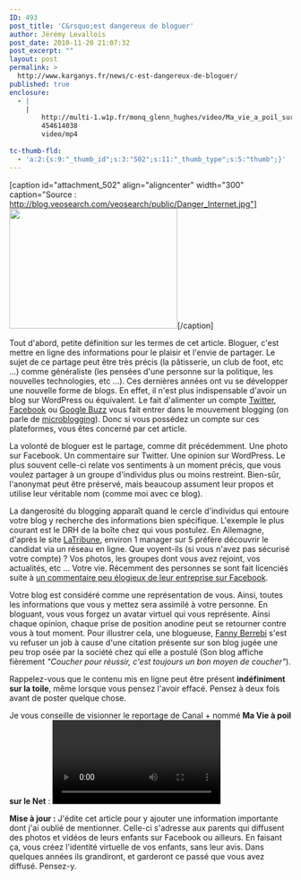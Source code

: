 ```yaml
---
ID: 493
post_title: 'C&rsquo;est dangereux de bloguer'
author: Jérémy Levallois
post_date: 2010-11-20 21:07:32
post_excerpt: ""
layout: post
permalink: >
  http://www.karganys.fr/news/c-est-dangereux-de-bloguer/
published: true
enclosure:
  - |
    |
        http://multi-1.w1p.fr/monq_glenn_hughes/video/Ma_vie_a_poil_sur_le_web_.mp4
        454614038
        video/mp4
        
tc-thumb-fld:
  - 'a:2:{s:9:"_thumb_id";s:3:"502";s:11:"_thumb_type";s:5:"thumb";}'
---
```

[caption id="attachment_502" align="aligncenter" width="300" caption="Source : http://blog.veosearch.com/veosearch/public/Danger_Internet.jpg"]<a href="http://www.karganys.fr/wp-content/uploads/2010/11/Danger_Internet.jpg"><img src="http://www.karganys.fr/wp-content/uploads/2010/11/Danger_Internet-300x214.jpg" alt="" title="Danger_Internet" width="300" height="214" class="size-medium wp-image-502" /></a>[/caption]

Tout d'abord, petite définition sur les termes de cet article.
Bloguer, c'est mettre en ligne des informations pour le plaisir et l'envie de partager. Le sujet de ce partage peut être très précis (la pâtisserie, un club de foot, etc ...) comme généraliste (les pensées d'une personne sur la politique, les nouvelles technologies, etc ...).
Ces dernières années ont vu se développer une nouvelle forme de blogs. En effet, il n'est plus indispensable d'avoir un blog sur WordPress ou équivalent. Le fait d'alimenter un compte <a href="http://www.twitter.com">Twitter</a>, <a href="http://www.facebook.com">Facebook</a> ou <a href="http://www.google.com/buzz">Google Buzz</a> vous fait entrer dans le mouvement blogging (on parle de <a href="http://fr.wikipedia.org/wiki/Microblog">microblogging</a>). Donc si vous possédez un compte sur ces plateformes, vous êtes concerné par cet article.

La volonté de bloguer est le partage, comme dit précédemment. Une photo sur Facebook. Un commentaire sur Twitter. Une opinion sur WordPress. Le plus souvent celle-ci relate vos sentiments à un moment précis, que vous voulez partager à un groupe d'individus plus ou moins restreint. Bien-sûr, l'anonymat peut être préservé, mais beaucoup assument leur propos et utilise leur véritable nom (comme moi avec ce blog).

La dangerosité du blogging apparaît quand le cercle d'individus qui entoure votre blog y recherche des informations bien spécifique. L'exemple le plus courant est le DRH de la boîte chez qui vous postulez. En Allemagne, d'après le site <a href="http://www.latribune.fr/carrieres/recrutement/20100826trib000542643/ce-que-regardent-en-priorite-les-recruteurs-quand-ils-recoivent-une-candidature.html">LaTribune</a>, environ 1 manager sur 5 préfère découvrir le candidat via un réseau en ligne. Que voyent-ils (si vous n'avez pas sécurisé votre compte) ? Vos photos, les groupes dont vous avez rejoint, vos actualités, etc ... Votre vie. Récemment des personnes se sont fait licenciés suite à <a href="http://www.latribune.fr/actualites/economie/france/20101119trib000574466/medire-de-son-employeur-sur-facebook-constitue-bien-un-motif-de-licenciement.html">un commentaire peu élogieux de leur entreprise sur Facebook</a>.

Votre blog est considéré comme une représentation de vous. Ainsi, toutes les informations que vous y mettez sera assimilé à votre personne. En bloguant, vous vous forgez un avatar virtuel qui vous représente. Ainsi chaque opinion, chaque prise de position anodine peut se retourner contre vous à tout moment.
Pour illustrer cela, une blogueuse, <a href="http://www.fannyberrebi.com/">Fanny Berrebi</a> s'est vu refuser un job à cause d'une citation présente sur son blog jugée une peu trop osée par la société chez qui elle a postulé (Son blog affiche fièrement <em>"Coucher pour réussir, c'est toujours un bon moyen de coucher"</em>).

Rappelez-vous que le contenu mis en ligne peut être présent <strong>indéfiniment sur la toile</strong>, même lorsque vous pensez l'avoir effacé. Pensez à deux fois avant de poster quelque chose.

Je vous conseille de visionner le reportage de Canal + nommé <strong>Ma Vie à poil sur le Net</strong> :
<video src="http://multi-1.w1p.fr/monq_glenn_hughes/video/Ma_vie_a_poil_sur_le_web_.mp4" controls autobuffer></video>

<strong>Mise à jour :</strong>
J'édite cet article pour y ajouter une information importante dont j'ai oublié de mentionner. Celle-ci s'adresse aux parents qui diffusent des photos et vidéos de leurs enfants sur Facebook ou ailleurs. En faisant ça, vous créez l'identité virtuelle de vos enfants, sans leur avis. Dans quelques années ils grandiront, et garderont ce passé que vous avez diffusé. Pensez-y.